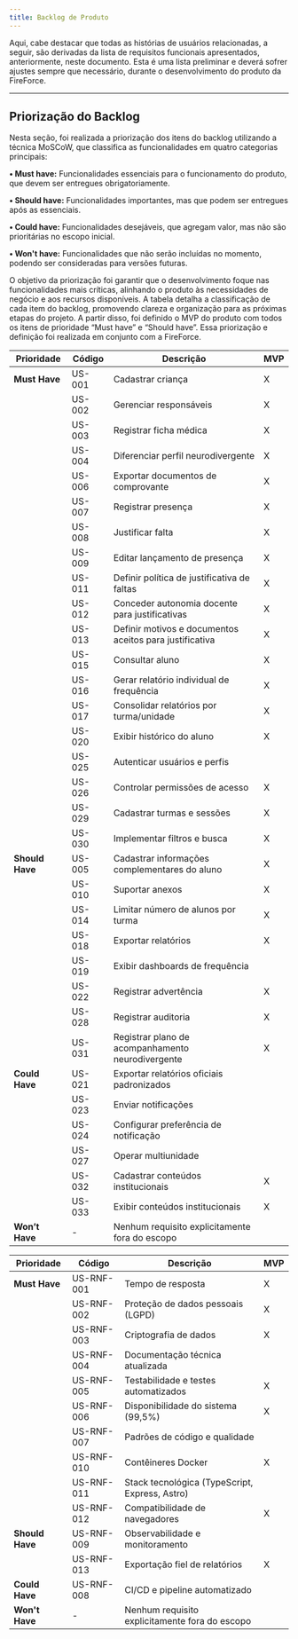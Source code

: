 ```yaml
---
title: Backlog de Produto
---
```


Aqui, cabe destacar que todas as histórias de usuários relacionadas, a seguir, são derivadas da lista de requisitos
funcionais apresentados, anteriormente, neste documento. Esta é uma lista preliminar e deverá sofrer ajustes
sempre que necessário, durante o desenvolvimento do produto da FireForce. 

---

## Priorização do Backlog

Nesta seção, foi realizada a priorização dos itens do backlog utilizando a técnica MoSCoW, que classifica as
funcionalidades em quatro categorias principais:

**• Must have:** Funcionalidades essenciais para o funcionamento do produto, que devem ser entregues
obrigatoriamente.

**• Should have:** Funcionalidades importantes, mas que podem ser entregues após as essenciais.

**• Could have:** Funcionalidades desejáveis, que agregam valor, mas não são prioritárias no escopo inicial.

**• Won't have:** Funcionalidades que não serão incluídas no momento, podendo ser consideradas para
versões futuras.

O objetivo da priorização foi garantir que o desenvolvimento foque nas funcionalidades mais críticas, alinhando
o produto às necessidades de negócio e aos recursos disponíveis. A tabela detalha a classificação de cada item do
backlog, promovendo clareza e organização para as próximas etapas do projeto.
A partir disso, foi definido o MVP do produto com todos os itens de prioridade “Must have” e “Should have”.
Essa priorização e definição foi realizada em conjunto com a FireForce.

| Prioridade      | Código  | Descrição                                           | MVP |
|-----------------|---------|-----------------------------------------------------|-----|
| **Must Have**   | US-001  | Cadastrar criança                                   | X   |
|                 | US-002  | Gerenciar responsáveis                              | X   |
|                 | US-003  | Registrar ficha médica                              | X   |
|                 | US-004  | Diferenciar perfil neurodivergente                  | X   |
|                 | US-006  | Exportar documentos de comprovante                  | X   |
|                 | US-007  | Registrar presença                                  | X   |
|                 | US-008  | Justificar falta                                    | X   |
|                 | US-009  | Editar lançamento de presença                       | X   |
|                 | US-011  | Definir política de justificativa de faltas         | X   |
|                 | US-012  | Conceder autonomia docente para justificativas      | X   |
|                 | US-013  | Definir motivos e documentos aceitos para justificativa | X |
|                 | US-015  | Consultar aluno                                     | X   |
|                 | US-016  | Gerar relatório individual de frequência            | X   |
|                 | US-017  | Consolidar relatórios por turma/unidade             | X   |
|                 | US-020  | Exibir histórico do aluno                           | X   |
|                 | US-025  | Autenticar usuários e perfis                        |     |
|                 | US-026  | Controlar permissões de acesso                      | X   |
|                 | US-029  | Cadastrar turmas e sessões                          | X   |
|                 | US-030  | Implementar filtros e busca                         | X   |
| **Should Have** | US-005  | Cadastrar informações complementares do aluno       | X   |
|                 | US-010  | Suportar anexos                                     | X   |
|                 | US-014  | Limitar número de alunos por turma                  | X   |
|                 | US-018  | Exportar relatórios                                 | X   |
|                 | US-019  | Exibir dashboards de frequência                     |     |
|                 | US-022  | Registrar advertência                               | X   |
|                 | US-028  | Registrar auditoria                                 | X   |
|                 | US-031  | Registrar plano de acompanhamento neurodivergente   | X   |
| **Could Have**  | US-021  | Exportar relatórios oficiais padronizados           |     |
|                 | US-023  | Enviar notificações                                 |     |
|                 | US-024  | Configurar preferência de notificação               |     |
|                 | US-027  | Operar multiunidade                                 |     |
|                 | US-032  | Cadastrar conteúdos institucionais                  | X   |
|                 | US-033  | Exibir conteúdos institucionais                     | X   |
| **Won’t Have**  | -       | Nenhum requisito explicitamente fora do escopo      |     |

| Prioridade      | Código       | Descrição                                           | MVP |
|-----------------|--------------|-----------------------------------------------------|-----|
| **Must Have**   | US-RNF-001   | Tempo de resposta                                   | X   |
|                 | US-RNF-002   | Proteção de dados pessoais (LGPD)                  | X   |
|                 | US-RNF-003   | Criptografia de dados                               | X   |
|                 | US-RNF-004   | Documentação técnica atualizada                     |     |
|                 | US-RNF-005   | Testabilidade e testes automatizados                | X   |
|                 | US-RNF-006   | Disponibilidade do sistema (99,5%)                 | X   |
|                 | US-RNF-007   | Padrões de código e qualidade                       |     |
|                 | US-RNF-010   | Contêineres Docker                                  | X   |
|                 | US-RNF-011   | Stack tecnológica (TypeScript, Express, Astro)     |     |
|                 | US-RNF-012   | Compatibilidade de navegadores                      | X   |
| **Should Have** | US-RNF-009   | Observabilidade e monitoramento                     |     |
|                 | US-RNF-013   | Exportação fiel de relatórios                       | X   |
| **Could Have**  | US-RNF-008   | CI/CD e pipeline automatizado                       |     |
| **Won't Have**  | -            | Nenhum requisito explicitamente fora do escopo      |     |
